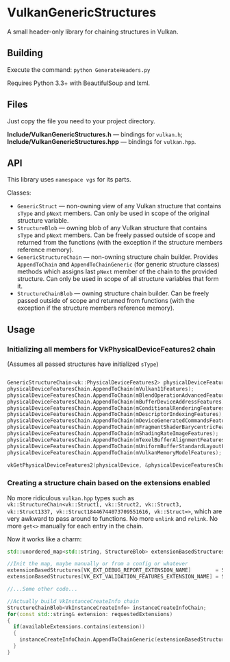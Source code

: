 # VulkanGenericStructures
A small header-only library for chaining structures in Vulkan.

## Building

Execute the command: `python GenerateHeaders.py`

Requires Python 3.3+ with BeautifulSoup and lxml.

## Files

Just copy the file you need to your project directory.

**Include/VulkanGenericStructures.h** — bindings for `vulkan.h`;  
**Include/VulkanGenericStructures.hpp** — bindings for `vulkan.hpp`.

## API

This library uses `namespace vgs` for its parts.

Classes:
- `GenericStruct` — non-owning view of any Vulkan structure that contains `sType` and `pNext` members. Can only be used in scope of the original structure variable.
- `StructureBlob` — owning blob of any Vulkan structure that contains `sType` and `pNext` members. Can be freely passed outside of scope and returned from the functions (with the exception if the structure members reference memory).
- `GenericStructureChain` — non-owning structure chain builder. Provides `AppendToChain` and `AppendToChainGeneric` (for generic structure classes) methods which assigns last `pNext` member of the chain to the provided structure. Can only be used in scope of all structure variables that form it.
- `StructureChainBlob` — owning structure chain builder. Can be freely passed outside of scope and returned from functions (with the exception if the structure members reference memory).

## Usage

### Initializing all members for VkPhysicalDeviceFeatures2 chain

(Assumes all passed structures have initialized `sType`)
```cpp

GenericStructureChain<vk::PhysicalDeviceFeatures2> physicalDeviceFeaturesChain;
physicalDeviceFeaturesChain.AppendToChain(mVulkan11Features);                    //VkPhysicalDeviceVulkan11Features
physicalDeviceFeaturesChain.AppendToChain(mBlendOperationAdvancedFeatures);      //VkPhysicalDeviceBlendOperationAdvancedFeaturesEXT
physicalDeviceFeaturesChain.AppendToChain(mBufferDeviceAddressFeatures);         //VkPhysicalDeviceBufferDeviceAddressFeatures
physicalDeviceFeaturesChain.AppendToChain(mConditionalRenderingFeatures);        //VkPhysicalDeviceConditionalRenderingFeaturesEXT
physicalDeviceFeaturesChain.AppendToChain(mDescriptorIndexingFeatures);          //VkPhysicalDeviceDescriptorIndexingFeatures
physicalDeviceFeaturesChain.AppendToChain(mDeviceGeneratedCommandsFeatures);     //VkPhysicalDeviceDeviceGeneratedCommandsFeaturesNV
physicalDeviceFeaturesChain.AppendToChain(mFragmentShaderBarycentricFeatures);   //VkPhysicalDeviceFragmentShaderBarycentricFeaturesNV
physicalDeviceFeaturesChain.AppendToChain(mShadingRateImageFeatures);            //VkPhysicalDeviceShadingRateImageFeaturesNV
physicalDeviceFeaturesChain.AppendToChain(mTexelBufferAlignmentFeatures);        //VkPhysicalDeviceTexelBufferAlignmentFeaturesEXT
physicalDeviceFeaturesChain.AppendToChain(mUniformBufferStandardLayoutFeatures); //VkPhysicalDeviceUniformBufferStandardLayoutFeatures
physicalDeviceFeaturesChain.AppendToChain(mVulkanMemoryModelFeatures);           //VkPhysicalDeviceVulkanMemoryModelFeatures
  
vkGetPhysicalDeviceFeatures2(physicalDevice, &physicalDeviceFeaturesChain.GetChainHead());
```

### Creating a structure chain based on the extensions enabled

No more ridiculous `vulkan.hpp` types such as `vk::StructureChain<vk::Struct1, vk::Struct2, vk::Struct3, vk::Struct1337, vk::Struct18446744073709551616, vk::Struct∞>`, which are very awkward to pass around to functions. No more `unlink` and `relink`. No more `get<>` manually for each entry in the chain.

Now it works like a charm:
```cpp
std::unordered_map<std::string, StructureBlob> extensionBasedStructures;

//Init the map, maybe manually or from a config or whatever
extensionBasedStructures[VK_EXT_DEBUG_REPORT_EXTENSION_NAME]        = StructureBlob(debugReportCallbackParameters);
extensionBasedStructures[VK_EXT_VALIDATION_FEATURES_EXTENSION_NAME] = StructureBlob(validationFeatureParameters);

//...Some other code...

//Actually build VkInstanceCreateInfo chain
StructureChainBlob<VkInstanceCreateInfo> instanceCreateInfoChain;
for(const std::string& extension: requestedExtensions)
{
  if(availableExtensions.contains(extension))
  {
    instanceCreateInfoChain.AppendToChainGeneric(extensionBasedStructures.at(extension));
  }
}

```
